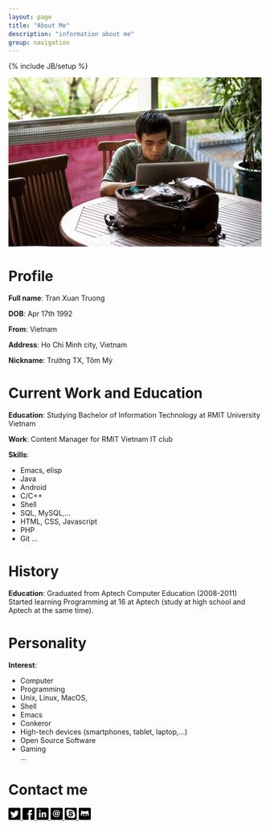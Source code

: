```yaml
---
layout: page
title: "About Me"
description: "information about me"
group: navigation
---
```

{% include JB/setup %}

[avatar]: /files/index/ava.JPG

![My avatar][avatar]

# Profile

**Full name**: Tran Xuan Truong  

**DOB**: Apr 17th 1992  

**From**: Vietnam  

**Address**: Ho Chi Minh city, Vietnam  

**Nickname**: Trường TX, Tôm Mỳ

# Current Work and Education

**Education**: Studying Bachelor of Information Technology at RMIT University
Vietnam

**Work**: Content Manager for RMIT Vietnam IT club

**Skills**:
* Emacs, elisp
* Java
* Android
* C/C++
* Shell
* SQL, MySQL,...
* HTML, CSS, Javascript
* PHP  
* Git
...

# History

**Education**: Graduated from Aptech Computer Education (2008-2011)  
Started learning Programming at 16 at Aptech (study at high school and Aptech at
the same time).

# Personality

**Interest**:
* Computer
* Programming
* Unix, Linux, MacOS,
* Shell
* Emacs
* Conkeror
* High-tech devices (smartphones, tablet, laptop,...)
* Open Source Software
* Gaming  
...

# Contact me

<a href="https://twitter.com/tommytxtruong" target="_blank">
<img src="/files/index/twitter.png" />
</a>
<a href="http://facebook.com/mr.truong.tx" target="_blank">
<img src="/files/index/facebook.png" />
</a>
<a href="http://www.linkedin.com/pub/tran-xuan-truong/67/2b/a65" target="_blank">
<img src="/files/index/linkedin.png" />
</a>
<a href="mailto:tommy.txtruong@gmail.com" target="_blank">
<img src="/files/index/email.png" />
</a>
<a href="skype:tommy.txtruong?chat">
<img src="/files/index/skype.png" />
</a>
<a href="https://github.com/tommytxtruong">
<img src="/files/index/github.png" />
</a>
